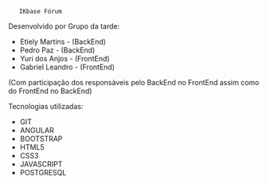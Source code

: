        IKbase Fórum 

Desenvolvido por Grupo da tarde: 

- Etiely Martins - (BackEnd)
- Pedro Paz - (BackEnd)
- Yuri dos Anjos - (FrontEnd)
- Gabriel Leandro - (FrontEnd)

(Com participação dos responsáveis pelo BackEnd no FrontEnd assim como do FrontEnd no BackEnd)

Tecnologias utilizadas:

- GIT
- ANGULAR
- BOOTSTRAP
- HTML5
- CSS3
- JAVASCRIPT
- POSTGRESQL
